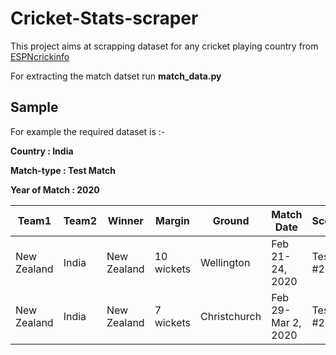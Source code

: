 # Cricket-Stats-scraper
This project aims at scrapping dataset for any cricket playing country from [ESPNcrickinfo](https://stats.espncricinfo.com/ci/engine/records/index.html)

For extracting the match datset run **match_data.py**

## Sample
For example the required dataset is :-

**Country : India**

**Match-type : Test Match**

**Year of Match : 2020**



**Team1** | **Team2** | **Winner** | **Margin** | **Ground** | **Match Date** | **Scorecard** 
--- | --- | --- | --- |--- |--- |---  
New Zealand | India | New Zealand | 10 wickets | Wellington | Feb 21-24, 2020 | Test #2385 
New Zealand | India | New Zealand | 7 wickets | Christchurch | Feb 29-Mar 2, 2020 | Test #2387
